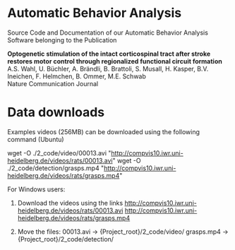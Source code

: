 # Automatic Behavior Analysis
Source Code and Documentation of our Automatic Behavior Analysis Software belonging to the Publication

<b>Optogenetic stimulation of the intact corticospinal tract after stroke restores motor control through regionalized functional circuit formation</b><br>
A.S. Wahl, U. Büchler, A. Brändli, B. Brattoli, S. Musall, H. Kasper, B.V. Ineichen, F. Helmchen, B. Ommer, M.E. Schwab<br>
Nature Communication Journal

# Data downloads
Examples videos (256MB) can be downloaded using the following command (Ubuntu)

wget -O ./2_code/video/00013.avi "http://compvis10.iwr.uni-heidelberg.de/videos/rats/00013.avi"
wget -O ./2_code/detection/grasps.mp4 "http://compvis10.iwr.uni-heidelberg.de/videos/rats/grasps.mp4"

For Windows users:
1) Download the videos using the links
    http://compvis10.iwr.uni-heidelberg.de/videos/rats/00013.avi
    http://compvis10.iwr.uni-heidelberg.de/videos/rats/grasps.mp4

2) Move the files:
    00013.avi  -> {Project_root}/2_code/video/
    grasps.mp4 -> {Project_root}/2_code/detection/
